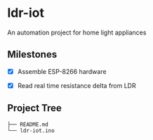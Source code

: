 # ldr-iot
An automation project for home light appliances

## Milestones
- [x] Assemble ESP-8266 hardware


- [x] Read real time resistance delta from LDR

## Project Tree
```
├── README.md
└── ldr-iot.ino
```
